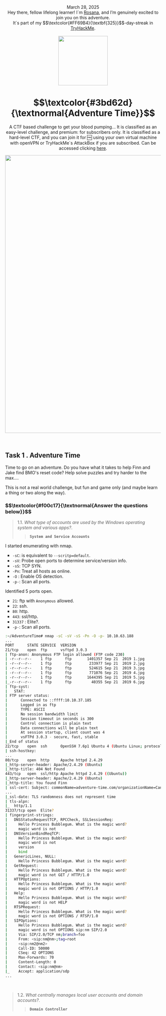 
<p align="center">March 28, 2025<br>
Hey there, fellow lifelong learner! I´m <a href="https://www.linkedin.com/in/rosanafssantos/">Rosana</a>, and I’m genuinely excited to join you on this adventure.<br>
It´s part of my $$\textcolor{#FF69B4}{\textbf{325}}$$-day-streak in  <a href="https://tryhackme.com">TryHackMe</a>.<br><br>
  <img width="160px" src="https://github.com/user-attachments/assets/eed07ca3-4235-4190-9c7a-81d93c4593cf"></p>


<h1 align="center">
  $$\textcolor{#3bd62d}{\textnormal{Adventure Time}}$$
</h1>
<p align="center">A CTF based challenge to get your blood pumping... It is classified as an easy-level challenge, and premium: for subscribers only.  It is classified as a hard-level CTF, and you can join it for 🆓 using your own virtual machine with openVPN or TryHackMe´s AttackBox if you are subscribed. Can be accessed clicking <a href="https://tryhackme.com/room/adventuretime">here</a>.</p>
                                                              
<p align="center"> <img width="900px" src=""> </p>

<br>

<h2>Task 1 . Adventure Time</h2>
<p>Time to go on an adventure. Do you have what it takes to help Finn and Jake find BMO's reset code?
Help solve puzzles and try harder to the max....<br>

This is not a real world challenge, but fun and game only (and maybe learn a thing or two along the way).</p>

<h3 align="left"> $$\textcolor{#f00c17}{\textnormal{Answer the questions below}}$$ </h3>

> 1.1. <em>What type of accounts are used by the Windows operating system and various apps?</em>.<a id='1.1'></a>
>> <code><strong>System and Service Accounts</strong></code><br>

<p>I started enumerating with nmap.</p>

<ul style="list-style-type:square">
    <li><code>-sC</code>: is equivalent to <code>--scritp=default</code>.</li>
    <li><code>-sV</code>: Probe open ports to determine service/version info.</li>
    <li><code>-sS</code>: TCP SYN.</li>
    <li><code>-Pn</code>: Treat all hosts as online.</li>
    <li><code>-O</code> : Enable OS detection.</li>
    <li><code>-p-</code>: Scan all ports.</li>
</ul></p>

<p>Identified 5 ports open.</p>

<ul style="list-style-type:square">
    <li><code>21</code>: ftp with <code>Anonymous</code> allowed.</li>
    <li><code>22</code>: ssh.</li>
    <li><code>80</code>: http.</li>
    <li><code>443</code>: ssl/http.</li>
    <li><code>31337</code> : Elite?.</li>
    <li><code>-p-</code>: Scan all ports.</li>
</ul></p>

```bash
:~/AdventureTime# nmap -sC -sV -sS -Pn -O -p- 10.10.63.188
...
PORT      STATE SERVICE  VERSION
21/tcp    open  ftp      vsftpd 3.0.3
| ftp-anon: Anonymous FTP login allowed (FTP code 230)
| -r--r--r--    1 ftp      ftp       1401357 Sep 21  2019 1.jpg
| -r--r--r--    1 ftp      ftp        233977 Sep 21  2019 2.jpg
| -r--r--r--    1 ftp      ftp        524615 Sep 21  2019 3.jpg
| -r--r--r--    1 ftp      ftp        771076 Sep 21  2019 4.jpg
| -r--r--r--    1 ftp      ftp       1644395 Sep 21  2019 5.jpg
|_-r--r--r--    1 ftp      ftp         40355 Sep 21  2019 6.jpg
| ftp-syst: 
|   STAT: 
| FTP server status:
|      Connected to ::ffff:10.10.37.185
|      Logged in as ftp
|      TYPE: ASCII
|      No session bandwidth limit
|      Session timeout in seconds is 300
|      Control connection is plain text
|      Data connections will be plain text
|      At session startup, client count was 4
|      vsFTPd 3.0.3 - secure, fast, stable
|_End of status
22/tcp    open  ssh      OpenSSH 7.6p1 Ubuntu 4 (Ubuntu Linux; protocol 2.0)
| ssh-hostkey: 
...
80/tcp    open  http     Apache httpd 2.4.29
|_http-server-header: Apache/2.4.29 (Ubuntu)
|_http-title: 404 Not Found
443/tcp   open  ssl/http Apache httpd 2.4.29 ((Ubuntu))
|_http-server-header: Apache/2.4.29 (Ubuntu)
|_http-title: You found Finn
| ssl-cert: Subject: commonName=adventure-time.com/organizationName=Candy Corporate Inc./stateOrProvinceName=Candy Kingdom/countryName=CK
...
|_ssl-date: TLS randomness does not represent time
| tls-alpn: 
|_  http/1.1
31337/tcp open  Elite?
| fingerprint-strings: 
|   DNSStatusRequestTCP, RPCCheck, SSLSessionReq: 
|     Hello Princess Bubblegum. What is the magic word?
|     magic word is not
|   DNSVersionBindReqTCP: 
|     Hello Princess Bubblegum. What is the magic word?
|     magic word is not 
|     version
|     bind
|   GenericLines, NULL: 
|     Hello Princess Bubblegum. What is the magic word?
|   GetRequest: 
|     Hello Princess Bubblegum. What is the magic word?
|     magic word is not GET / HTTP/1.0
|   HTTPOptions: 
|     Hello Princess Bubblegum. What is the magic word?
|     magic word is not OPTIONS / HTTP/1.0
|   Help: 
|     Hello Princess Bubblegum. What is the magic word?
|     magic word is not HELP
|   RTSPRequest: 
|     Hello Princess Bubblegum. What is the magic word?
|     magic word is not OPTIONS / RTSP/1.0
|   SIPOptions: 
|     Hello Princess Bubblegum. What is the magic word?
|     magic word is not OPTIONS sip:nm SIP/2.0
|     Via: SIP/2.0/TCP nm;branch=foo
|     From: <sip:nm@nm>;tag=root
|     <sip:nm2@nm2>
|     Call-ID: 50000
|     CSeq: 42 OPTIONS
|     Max-Forwards: 70
|     Content-Length: 0
|     Contact: <sip:nm@nm>
|_    Accept: application/sdp
...
```

<br>

> 1.2. <em>What centrally manages local user accounts and domain accounts?</em>.<a id='1.2'></a>
>> <code><strong>Domain Controller</strong></code>

<br>
